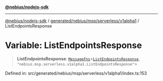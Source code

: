 [**@nebius/nodejs-sdk**](../../../../../../README.md)

***

[@nebius/nodejs-sdk](../../../../../../README.md) / [generated/nebius/msp/serverless/v1alpha1](../README.md) / ListEndpointsResponse

# Variable: ListEndpointsResponse

> **ListEndpointsResponse**: [`MessageFns`](../../../../../../runtime/protos/core/interfaces/MessageFns.md)\<[`ListEndpointsResponse`](../interfaces/ListEndpointsResponse.md), `"nebius.msp.serverless.v1alpha1.ListEndpointsResponse"`\>

Defined in: src/generated/nebius/msp/serverless/v1alpha1/index.ts:153
